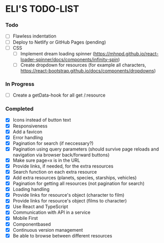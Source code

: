# ELI'S TODO-LIST

### Todo

- [ ] Flawless indentation
- [ ] Deploy to Netlify or GitHub Pages (pending)
- [ ] CSS 
  - [ ] Implement dream loading spinner (https://mhnpd.github.io/react-loader-spinner/docs/components/infinity-spin)
  - [ ] Create dropdown for resources (for example all characters, https://react-bootstrap.github.io/docs/components/dropdowns)

### In Progress
- [ ] Create a getData-hook for all get /:resource

### Completed

- [x] Icons instead of button text
- [x] Responsiveness
- [x] Add a favicon
- [x] Error handling
- [x] Pagination for search (if neccessary?)
- [x] Pagination using query parameters (should survive page reloads and navigation via browser back/forward buttons)
- [x] Make sure page=x is in the URL
- [x] Provide links, if needed, for the extra resources
- [x] Search function on each extra resource
- [x] Add extra resources (planets, species, starships, vehicles)
- [x] Pagination for getting all resources (not pagination for search)
- [x] Loading handling
- [x] Provide links for resource's object (character to film)
- [x] Provide links for resource's object (films to character)
- [x] Use React and TypeScript
- [x] Communication with API in a service
- [x] Mobile First
- [x] Componentbased
- [x] Continuous version management
- [x] Be able to browse between different resources